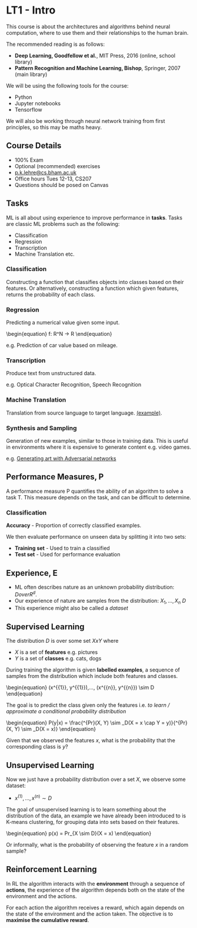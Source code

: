 # LT1 - Intro
This course is about the architectures and algorithms behind neural computation, where to use them and their relationships to the human brain.

The recommended reading is as follows:

- **Deep Learning, Goodfellow et al.**, MIT Press, 2016 (online, school library)
- **Pattern Recognition and Machine Learning, Bishop**, Springer, 2007 (main library)

We will be using the following tools for the course:

- Python
- Jupyter notebooks
- Tensorflow

We will also be working through neural network training from first principles, so this may be maths heavy.

## Course Details
- 100% Exam
- Optional (recommended) exercises
- p.k.lehre@cs.bham.ac.uk
- Office hours Tues 12-13, CS207
- Questions should be posed on Canvas

## Tasks
ML is all about using experience to improve performance in **tasks**. Tasks are classic ML problems such as the following:

- Classification
- Regression
- Transcription
- Machine Translation etc.

### Classification
Constructing a function that classifies objects into classes based on their features. Or alternatively, constructing a function which given features, returns the probability of each class.

### Regression
Predicting a numerical value given some input.

\begin{equation}
    f: R^N -> R
\end{equation}

e.g. Prediction of car value based on mileage.

### Transcription
Produce text from unstructured data.

e.g. Optical Character Recognition, Speech Recognition

### Machine Translation
Translation from source language to target language. [(example)](https://deepl.com).

### Synthesis and Sampling
Generation of new examples, similar to those in training data. This is useful in environments where it is expensive to generate content e.g. video games.

e.g. [Generating art with Adversarial networks](https://arxiv.org/abs/1706.07068)

## Performance Measures, P
A performance measure P quantifies the ability of an algorithm to solve a task T. This measure depends on the task, and can be difficult to determine.

### Classification
**Accuracy** - Proportion of correctly classified examples.

We then evaluate performance on unseen data by splitting it into two sets:

- **Training set** - Used to train a classified
- **Test set** - Used for performance evaluation

## Experience, E
- ML often describes nature as an unknown probability distribution: $D over R^d$.
- Our experience of nature are samples from the distribution: $X_1,...,X_n ~ D$
- This experience might also be called a *dataset*

## Supervised Learning
The distribution $D$ is over some set $X x Y$ where

- $X$ is a set of **features** e.g. pictures
- $Y$ is a set of **classes** e.g. cats, dogs

During training the algorithm is given **labelled examples**, a sequence of samples from the distribution which include both features and classes.

\begin{equation}
    (x^{\{1\}}, y^{\{1\}}),..., (x^{\{n\}}, y^{\{n\}}) \sim D
\end{equation}

The goal is to predict the class given only the features i.e. *to learn / approximate a conditional probability distribution*

\begin{equation}
    P(y|x) = \frac{^{Pr}(X, Y) \sim _D(X = x \cap Y = y)}{^{Pr}(X, Y) \sim _D(X = x)}
\end{equation}

Given that we observed the features $x$, what is the probability that the corresponding class is $y$?

## Unsupervised Learning
Now we just have a probability distribution over a set $X$, we observe some dataset:

- $x^{(1)}, ..., x^{(n)} \sim D$

The goal of unsupervised learning is to learn something about the distribution of the data, an example we have already been introduced to is K-means clustering, for grouping data into sets based on their features.

\begin{equation}
    p(x) = Pr_{X \sim D}(X = x)
\end{equation}

Or informally, what is the probability of observing the feature $x$ in a random sample?

## Reinforcement Learning
In RL the algorithm interacts with the **environment** through a sequence of **actions**, the experience of the algorithm depends both on the state of the environment and the actions.

For each action the algorithm receives a reward, which again depends on the state of the environment and the action taken. The objective is to **maximise the cumulative reward**.

